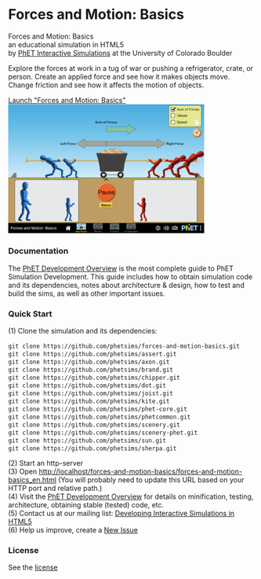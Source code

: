Forces and Motion: Basics  
=============
Forces and Motion: Basics  
an educational simulation in HTML5  
by [PhET Interactive Simulations](http://phet.colorado.edu/) at the University of Colorado Boulder  

Explore the forces at work in a tug of war or pushing a refrigerator, crate, or person. Create an applied force and see how it makes objects move. Change friction and see how it affects the motion of objects.

[Launch "Forces and Motion: Basics"](https://phet.colorado.edu/sims/html/forces-and-motion-basics/latest/forces-and-motion-basics_en.html)
<a href="https://phet.colorado.edu/sims/html/forces-and-motion-basics/latest/forces-and-motion-basics_en.html">
<img src="https://raw.githubusercontent.com/phetsims/forces-and-motion-basics/master/assets/forces-and-motion-basics-screenshot.png" alt="Screenshot" style="width: 400px;"/>
</a>

### Documentation
The [PhET Development Overview](http://bit.ly/phet-development-overview) is the most complete guide to PhET Simulation Development. This guide includes how 
to obtain simulation code and its dependencies, notes about architecture & design, how to test and build the sims, as well as other important issues.

### Quick Start
(1) Clone the simulation and its dependencies:
```
git clone https://github.com/phetsims/forces-and-motion-basics.git
git clone https://github.com/phetsims/assert.git
git clone https://github.com/phetsims/axon.git
git clone https://github.com/phetsims/brand.git
git clone https://github.com/phetsims/chipper.git
git clone https://github.com/phetsims/dot.git
git clone https://github.com/phetsims/joist.git
git clone https://github.com/phetsims/kite.git
git clone https://github.com/phetsims/phet-core.git
git clone https://github.com/phetsims/phetcommon.git
git clone https://github.com/phetsims/scenery.git
git clone https://github.com/phetsims/scenery-phet.git
git clone https://github.com/phetsims/sun.git
git clone https://github.com/phetsims/sherpa.git
```
(2) Start an http-server  
(3) Open [http://localhost/forces-and-motion-basics/forces-and-motion-basics_en.html](http://localhost/forces-and-motion-basics/forces-and-motion-basics_en.html) (You will probably need to update this URL based on your HTTP port and relative path.)    
(4) Visit the [PhET Development Overview](http://bit.ly/phet-development-overview) for details on minification, testing, architecture, obtaining stable (tested) code, etc.  
(5) Contact us at our mailing list: [Developing Interactive Simulations in HTML5](https://groups.google.com/forum/#!forum/developing-interactive-simulations-in-html5)    
(6) Help us improve, create a [New Issue](https://github.com/phetsims/forces-and-motion-basics/issues/new)  

### License
See the [license](LICENSE)
